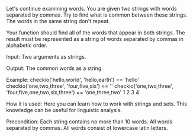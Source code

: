  Let's continue examining words. You are given two strings with words separated by commas. Try to find what is common between these strings. The words in the same string don't repeat.

Your function should find all of the words that appear in both strings. The result must be represented as a string of words separated by commas in alphabetic order.

Input: Two arguments as strings.

Output: The common words as a string.

Example:
checkio('hello,world', 'hello,earth') == 'hello'
checkio('one,two,three', 'four,five,six') == ''
checkio('one,two,three',
 'four,five,one,two,six,three') == 'one,three,two'
1
2
3
4

How it is used: Here you can learn how to work with strings and sets. This knowledge can be useful for linguistic analysis.

Precondition:
Each string contains no more than 10 words.
All words separated by commas.
All words consist of lowercase latin letters. 